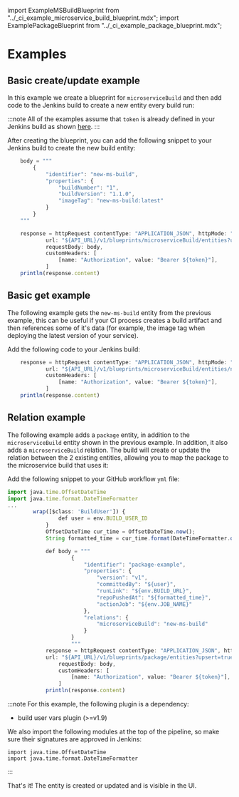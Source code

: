 import ExampleMSBuildBlueprint from "../\_ci_example_microservice_build_blueprint.mdx";
import ExamplePackageBlueprint from "../\_ci_example_package_blueprint.mdx";

# Examples

## Basic create/update example

In this example we create a blueprint for `microserviceBuild` and then add code to the Jenkins build to create a new entity every build run:

<ExampleMSBuildBlueprint />

:::note
All of the examples assume that `token` is already defined in your Jenkins build as shown [here](./jenkins-deployment.md#fetching-your-api-token).
:::

After creating the blueprint, you can add the following snippet to your Jenkins build to create the new build entity:

```js showLineNumbers
    body = """
        {
            "identifier": "new-ms-build",
            "properties": {
                "buildNumber": "1",
                "buildVersion": "1.1.0",
                "imageTag": "new-ms-build:latest"
            }
        }
    """

    response = httpRequest contentType: "APPLICATION_JSON", httpMode: "POST",
            url: "${API_URL}/v1/blueprints/microserviceBuild/entities?upsert=true&merge=true",
            requestBody: body,
            customHeaders: [
                [name: "Authorization", value: "Bearer ${token}"],
            ]
    println(response.content)
```

## Basic get example

The following example gets the `new-ms-build` entity from the previous example, this can be useful if your CI process creates a build artifact and then references some of it's data (for example, the image tag when deploying the latest version of your service).

Add the following code to your Jenkins build:

```js showLineNumbers
    response = httpRequest contentType: "APPLICATION_JSON", httpMode: "GET",
            url: "${API_URL}/v1/blueprints/microserviceBuild/entities/new-ms-build",
            customHeaders: [
                [name: "Authorization", value: "Bearer ${token}"],
            ]
    println(response.content)
```

## Relation example

The following example adds a `package` entity, in addition to the `microserviceBuild` entity shown in the previous example. In addition, it also adds a `microserviceBuild` relation. The build will create or update the relation between the 2 existing entities, allowing you to map the package to the microservice build that uses it:

<ExamplePackageBlueprint />

Add the following snippet to your GitHub workflow `yml` file:

```js showLineNumbers
import java.time.OffsetDateTime
import java.time.format.DateTimeFormatter
...
        wrap([$class: 'BuildUser']) {
                def user = env.BUILD_USER_ID
            }
            OffsetDateTime cur_time = OffsetDateTime.now();
            String formatted_time = cur_time.format(DateTimeFormatter.ofPattern("yyyy-MM-dd'T'HH:mm:ssXXX"));

            def body = """
                    {
                        "identifier": "package-example",
                        "properties": {
                            "version": "v1",
                            "committedBy": "${user}",
                            "runLink": "${env.BUILD_URL}",
                            "repoPushedAt": "${formatted_time}",
                            "actionJob": "${env.JOB_NAME}"
                        },
                        "relations": {
                            "microserviceBuild": "new-ms-build"
                        }
                    }
                    """
            response = httpRequest contentType: "APPLICATION_JSON", httpMode: "POST",
            url: "${API_URL}/v1/blueprints/package/entities?upsert=true&merge=true",
                requestBody: body,
                customHeaders: [
                    [name: "Authorization", value: "Bearer ${token}"],
                ]
            println(response.content)
```

:::note
For this example, the following plugin is a dependency:

- build user vars plugin (>=v1.9)

We also import the following modules at the top of the pipeline, so make sure their signatures are approved in Jenkins:

```
import java.time.OffsetDateTime
import java.time.format.DateTimeFormatter
```

:::

That's it! The entity is created or updated and is visible in the UI.
